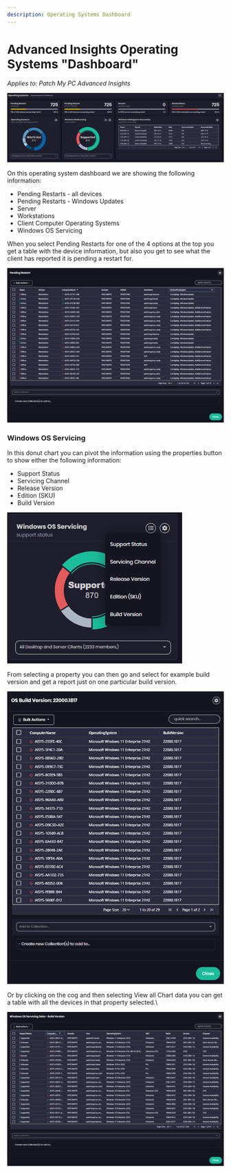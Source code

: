 ```yaml
---
description: Operating Systems Dashboard
---
```


# Advanced Insights Operating Systems "Dashboard"

_Applies to: Patch My PC Advanced Insights_

![](/_images/image%20%282162%29.png "Operating Systems Dashboard")

On this operating system dashboard we are showing the following information:

* Pending Restarts - all devices
* Pending Restarts - Windows Updates
* Server
* Workstations
* Client Computer Operating Systems
* Windows OS Servicing

When you select Pending Restarts for one of the 4 options at the top you get a table with the device information, but also you get to see what the client has reported it is pending a restart for.

![](/_images/image%20%282163%29.png "Pending Restart")



### Windows OS Servicing

In this donut chart you can pivot the information using the properties button to show either the following information:

* Support Status
* Servicing Channel
* Release Version
* Edition (SKU)
* Build Version

![](/_images/image%20%282164%29.png "Windows OS Servicing")

From selecting a property you can then go and select for example build version and get a report just on one particular build version.

![](/_images/image%20%282165%29.png "Build Version")

Or by clicking on the cog and then selecting View all Chart data you can get a table with all the devices in that property selected.\


![](/_images/image%20%282167%29.png "Windows OS Servicing Data - Build Version")
